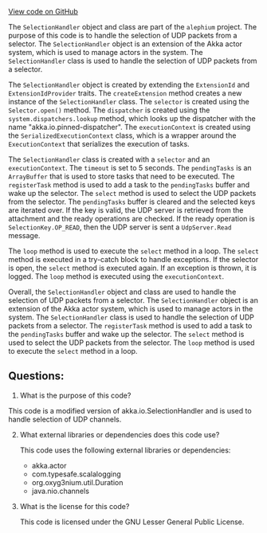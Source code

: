 [View code on GitHub](https://github.com/alephium/alephium/flow/src/main/scala/org/alephium/flow/network/udp/SelectionHandler.scala)

The `SelectionHandler` object and class are part of the `alephium` project. The purpose of this code is to handle the selection of UDP packets from a selector. The `SelectionHandler` object is an extension of the Akka actor system, which is used to manage actors in the system. The `SelectionHandler` class is used to handle the selection of UDP packets from a selector.

The `SelectionHandler` object is created by extending the `ExtensionId` and `ExtensionIdProvider` traits. The `createExtension` method creates a new instance of the `SelectionHandler` class. The `selector` is created using the `Selector.open()` method. The `dispatcher` is created using the `system.dispatchers.lookup` method, which looks up the dispatcher with the name "akka.io.pinned-dispatcher". The `executionContext` is created using the `SerializedExecutionContext` class, which is a wrapper around the `ExecutionContext` that serializes the execution of tasks.

The `SelectionHandler` class is created with a `selector` and an `executionContext`. The `timeout` is set to 5 seconds. The `pendingTasks` is an `ArrayBuffer` that is used to store tasks that need to be executed. The `registerTask` method is used to add a task to the `pendingTasks` buffer and wake up the selector. The `select` method is used to select the UDP packets from the selector. The `pendingTasks` buffer is cleared and the selected keys are iterated over. If the key is valid, the UDP server is retrieved from the attachment and the ready operations are checked. If the ready operation is `SelectionKey.OP_READ`, then the UDP server is sent a `UdpServer.Read` message.

The `loop` method is used to execute the `select` method in a loop. The `select` method is executed in a try-catch block to handle exceptions. If the selector is open, the `select` method is executed again. If an exception is thrown, it is logged. The `loop` method is executed using the `executionContext`.

Overall, the `SelectionHandler` object and class are used to handle the selection of UDP packets from a selector. The `SelectionHandler` object is an extension of the Akka actor system, which is used to manage actors in the system. The `SelectionHandler` class is used to handle the selection of UDP packets from a selector. The `registerTask` method is used to add a task to the `pendingTasks` buffer and wake up the selector. The `select` method is used to select the UDP packets from the selector. The `loop` method is used to execute the `select` method in a loop.
## Questions: 
 1. What is the purpose of this code?
   
   This code is a modified version of akka.io.SelectionHandler and is used to handle selection of UDP channels.

2. What external libraries or dependencies does this code use?
   
   This code uses the following external libraries or dependencies: 
   - akka.actor
   - com.typesafe.scalalogging
   - org.oxyg3nium.util.Duration
   - java.nio.channels
   
3. What is the license for this code?
   
   This code is licensed under the GNU Lesser General Public License.